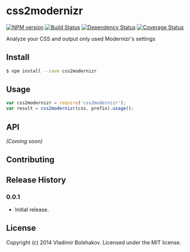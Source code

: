 # css2modernizr 
[![NPM version][npm-image]][npm-url] [![Build Status][travis-image]][travis-url] [![Dependency Status][daviddm-url]][daviddm-image] [![Coverage Status][coveralls-image]][coveralls-url]

Analyze your CSS and output only used Modernizr's settings


## Install

```bash
$ npm install --save css2modernizr
```


## Usage

```javascript
var css2modernizr = require('css2modernizr');
var result = css2modernizr(css, prefix).usage();
```

## API

_(Coming soon)_


## Contributing


## Release History

### 0.0.1
* Initial release.


## License

Copyright (c) 2014 Vladimir Bolshakov. Licensed under the MIT license.



[npm-url]: https://npmjs.org/package/css2modernizr
[npm-image]: https://badge.fury.io/js/css2modernizr.svg
[travis-url]: https://travis-ci.org/vovanbo/css2modernizr
[travis-image]: https://travis-ci.org/vovanbo/css2modernizr.svg?branch=master
[daviddm-url]: https://david-dm.org/vovanbo/css2modernizr.svg?theme=shields.io
[daviddm-image]: https://david-dm.org/vovanbo/css2modernizr
[coveralls-url]: https://coveralls.io/r/vovanbo/css2modernizr
[coveralls-image]: https://coveralls.io/repos/vovanbo/css2modernizr/badge.png
